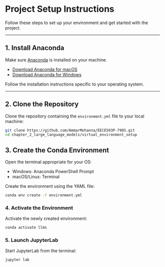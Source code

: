 # Project Setup Instructions

Follow these steps to set up your environment and get started with the project.

---

## 1. Install Anaconda

Make sure [Anaconda](https://www.anaconda.com/) is installed on your machine.

- [Download Anaconda for macOS](https://www.anaconda.com/products/distribution#macos)
- [Download Anaconda for Windows](https://www.anaconda.com/products/distribution#windows)

Follow the installation instructions specific to your operating system.

---

## 2. Clone the Repository

Clone the repository containing the `environment.yml` file to your local machine:

```bash
git clone https://github.com/AmmarMohanna/EECE503P-798S.git
cd chapter_2_large_language_models/virtual_environment_setup

```
## 3. Create the Conda Environment

Open the terminal appropriate for your OS:

- Windows: Anaconda PowerShell Prompt
- macOS/Linux: Terminal

Create the environment using the YAML file:
```bash
conda env create -f environment.yml
```
### 4. Activate the Environment

Activate the newly created environment:

```bash
conda activate llms
```

### 5. Launch JupyterLab

Start JupyterLab from the terminal:

```bash
jupyter lab
```